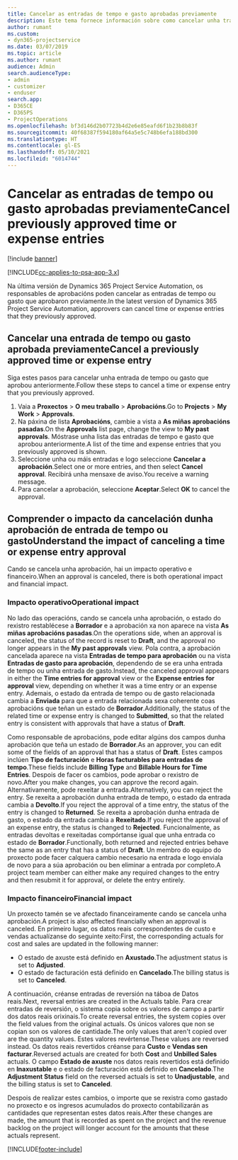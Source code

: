 ```yaml
---
title: Cancelar as entradas de tempo e gasto aprobadas previamente
description: Este tema fornece información sobre como cancelar unha transacción de tempo e gasto de proxecto aprobada.
author: rumant
ms.custom:
- dyn365-projectservice
ms.date: 03/07/2019
ms.topic: article
ms.author: rumant
audience: Admin
search.audienceType:
- admin
- customizer
- enduser
search.app:
- D365CE
- D365PS
- ProjectOperations
ms.openlocfilehash: bf3d146d2b07723b4d2e6e85eafd6f1b23b8b83f
ms.sourcegitcommit: 40f68387f594180af64a5e5c748b6efa188bd300
ms.translationtype: HT
ms.contentlocale: gl-ES
ms.lasthandoff: 05/10/2021
ms.locfileid: "6014744"
---
```

# <a name="cancel-previously-approved-time-or-expense-entries"></a><span data-ttu-id="05b29-103">Cancelar as entradas de tempo ou gasto aprobadas previamente</span><span class="sxs-lookup"><span data-stu-id="05b29-103">Cancel previously approved time or expense entries</span></span>

[!include [banner](../includes/psa-now-project-operations.md)]

[!INCLUDE[cc-applies-to-psa-app-3.x](../includes/cc-applies-to-psa-app-3x.md)]

<span data-ttu-id="05b29-104">Na última versión de Dynamics 365 Project Service Automation, os responsables de aprobacións poden cancelar as entradas de tempo ou gasto que aprobaron previamente.</span><span class="sxs-lookup"><span data-stu-id="05b29-104">In the latest version of Dynamics 365 Project Service Automation, approvers can cancel time or expense entries that they previously approved.</span></span>

## <a name="cancel-a-previously-approved-time-or-expense-entry"></a><span data-ttu-id="05b29-105">Cancelar una entrada de tempo ou gasto aprobada previamente</span><span class="sxs-lookup"><span data-stu-id="05b29-105">Cancel a previously approved time or expense entry</span></span>

<span data-ttu-id="05b29-106">Siga estes pasos para cancelar unha entrada de tempo ou gasto que aprobou anteriormente.</span><span class="sxs-lookup"><span data-stu-id="05b29-106">Follow these steps to cancel a time or expense entry that you previously approved.</span></span>

1. <span data-ttu-id="05b29-107">Vaia a **Proxectos** \> **O meu traballo** \> **Aprobacións**.</span><span class="sxs-lookup"><span data-stu-id="05b29-107">Go to **Projects** \> **My Work** \> **Approvals**.</span></span>
2. <span data-ttu-id="05b29-108">Na páxina de lista **Aprobacións**, cambie a vista a **As miñas aprobacións pasadas**.</span><span class="sxs-lookup"><span data-stu-id="05b29-108">On the **Approvals** list page, change the view to **My past approvals**.</span></span> <span data-ttu-id="05b29-109">Móstrase unha lista das entradas de tempo e gasto que aprobou anteriormente.</span><span class="sxs-lookup"><span data-stu-id="05b29-109">A list of the time and expense entries that you previously approved is shown.</span></span>
3. <span data-ttu-id="05b29-110">Seleccione unha ou máis entradas e logo seleccione **Cancelar a aprobación**.</span><span class="sxs-lookup"><span data-stu-id="05b29-110">Select one or more entries, and then select **Cancel approval**.</span></span> <span data-ttu-id="05b29-111">Recibirá unha mensaxe de aviso.</span><span class="sxs-lookup"><span data-stu-id="05b29-111">You receive a warning message.</span></span>
4. <span data-ttu-id="05b29-112">Para cancelar a aprobación, seleccione **Aceptar**.</span><span class="sxs-lookup"><span data-stu-id="05b29-112">Select **OK** to cancel the approval.</span></span>

## <a name="understand-the-impact-of-canceling-a-time-or-expense-entry-approval"></a><span data-ttu-id="05b29-113">Comprender o impacto da cancelación dunha aprobación de entrada de tempo ou gasto</span><span class="sxs-lookup"><span data-stu-id="05b29-113">Understand the impact of canceling a time or expense entry approval</span></span>

<span data-ttu-id="05b29-114">Cando se cancela unha aprobación, hai un impacto operativo e financeiro.</span><span class="sxs-lookup"><span data-stu-id="05b29-114">When an approval is canceled, there is both operational impact and financial impact.</span></span>

### <a name="operational-impact"></a><span data-ttu-id="05b29-115">Impacto operativo</span><span class="sxs-lookup"><span data-stu-id="05b29-115">Operational impact</span></span>

<span data-ttu-id="05b29-116">No lado das operacións, cando se cancela unha aprobación, o estado do rexistro restablécese a **Borrador** e a aprobación xa non aparece na vista **As miñas aprobacións pasadas**.</span><span class="sxs-lookup"><span data-stu-id="05b29-116">On the operations side, when an approval is canceled, the status of the record is reset to **Draft**, and the approval no longer appears in the **My past approvals** view.</span></span> <span data-ttu-id="05b29-117">Pola contra, a aprobación cancelada aparece na vista **Entradas de tempo para aprobación** ou na vista **Entradas de gasto para aprobación**, dependendo de se era unha entrada de tempo ou unha entrada de gasto.</span><span class="sxs-lookup"><span data-stu-id="05b29-117">Instead, the canceled approval appears in either the **Time entries for approval** view or the **Expense entries for approval** view, depending on whether it was a time entry or an expense entry.</span></span> <span data-ttu-id="05b29-118">Ademais, o estado da entrada de tempo ou de gasto relacionada cambia a **Enviada** para que a entrada relacionada sexa coherente coas aprobacións que teñan un estado de **Borrador**.</span><span class="sxs-lookup"><span data-stu-id="05b29-118">Additionally, the status of the related time or expense entry is changed to **Submitted**, so that the related entry is consistent with approvals that have a status of **Draft**.</span></span>

<span data-ttu-id="05b29-119">Como responsable de aprobacións, pode editar algúns dos campos dunha aprobación que teña un estado de **Borrador**.</span><span class="sxs-lookup"><span data-stu-id="05b29-119">As an approver, you can edit some of the fields of an approval that has a status of **Draft**.</span></span> <span data-ttu-id="05b29-120">Estes campos inclúen **Tipo de facturación** e **Horas facturables para entradas de tempo**.</span><span class="sxs-lookup"><span data-stu-id="05b29-120">These fields include **Billing Type** and **Billable Hours for Time Entries**.</span></span> <span data-ttu-id="05b29-121">Despois de facer os cambios, pode aprobar o rexistro de novo.</span><span class="sxs-lookup"><span data-stu-id="05b29-121">After you make changes, you can approve the record again.</span></span> <span data-ttu-id="05b29-122">Alternativamente, pode rexeitar a entrada.</span><span class="sxs-lookup"><span data-stu-id="05b29-122">Alternatively, you can reject the entry.</span></span> <span data-ttu-id="05b29-123">Se rexeita a aprobación dunha entrada de tempo, o estado da entrada cambia a **Devolto**.</span><span class="sxs-lookup"><span data-stu-id="05b29-123">If you reject the approval of a time entry, the status of the entry is changed to **Returned**.</span></span> <span data-ttu-id="05b29-124">Se rexeita a aprobación dunha entrada de gasto, o estado da entrada cambia a **Rexeitado**.</span><span class="sxs-lookup"><span data-stu-id="05b29-124">If you reject the approval of an expense entry, the status is changed to **Rejected**.</span></span> <span data-ttu-id="05b29-125">Funcionalmente, as entradas devoltas e rexeitadas compórtanse igual que unha entrada co estado de **Borrador**.</span><span class="sxs-lookup"><span data-stu-id="05b29-125">Functionally, both returned and rejected entries behave the same as an entry that has a status of **Draft**.</span></span> <span data-ttu-id="05b29-126">Un membro do equipo do proxecto pode facer calquera cambio necesario na entrada e logo enviala de novo para a súa aprobación ou ben eliminar a entrada por completo.</span><span class="sxs-lookup"><span data-stu-id="05b29-126">A project team member can either make any required changes to the entry and then resubmit it for approval, or delete the entry entirely.</span></span>

### <a name="financial-impact"></a><span data-ttu-id="05b29-127">Impacto financeiro</span><span class="sxs-lookup"><span data-stu-id="05b29-127">Financial impact</span></span>

<span data-ttu-id="05b29-128">Un proxecto tamén se ve afectado financeiramente cando se cancela unha aprobación.</span><span class="sxs-lookup"><span data-stu-id="05b29-128">A project is also affected financially when an approval is canceled.</span></span> <span data-ttu-id="05b29-129">En primeiro lugar, os datos reais correspondentes de custo e vendas actualízanse do seguinte xeito:</span><span class="sxs-lookup"><span data-stu-id="05b29-129">First, the corresponding actuals for cost and sales are updated in the following manner:</span></span>

- <span data-ttu-id="05b29-130">O estado de axuste está definido en **Axustado**.</span><span class="sxs-lookup"><span data-stu-id="05b29-130">The adjustment status is set to **Adjusted**.</span></span>
- <span data-ttu-id="05b29-131">O estado de facturación está definido en **Cancelado**.</span><span class="sxs-lookup"><span data-stu-id="05b29-131">The billing status is set to **Canceled**.</span></span>

<span data-ttu-id="05b29-132">A continuación, créanse entradas de reversión na táboa de Datos reais.</span><span class="sxs-lookup"><span data-stu-id="05b29-132">Next, reversal entries are created in the Actuals table.</span></span> <span data-ttu-id="05b29-133">Para crear entradas de reversión, o sistema copia sobre os valores de campo a partir dos datos reais orixinais.</span><span class="sxs-lookup"><span data-stu-id="05b29-133">To create reversal entries, the system copies over the field values from the original actuals.</span></span> <span data-ttu-id="05b29-134">Os únicos valores que non se copian son os valores de cantidade.</span><span class="sxs-lookup"><span data-stu-id="05b29-134">The only values that aren't copied over are the quantity values.</span></span> <span data-ttu-id="05b29-135">Estes valores revértense.</span><span class="sxs-lookup"><span data-stu-id="05b29-135">These values are reversed instead.</span></span> <span data-ttu-id="05b29-136">Os datos reais revertidos créanse para **Custo** e **Vendas sen facturar**.</span><span class="sxs-lookup"><span data-stu-id="05b29-136">Reversed actuals are created for both **Cost** and **Unbilled Sales** actuals.</span></span> <span data-ttu-id="05b29-137">O campo **Estado de axuste** nos datos reais revertidos está definido en **Inaxustable** e o estado de facturación está definido en **Cancelado**.</span><span class="sxs-lookup"><span data-stu-id="05b29-137">The **Adjustment Status** field on the reversed actuals is set to **Unadjustable**, and the billing status is set to **Canceled**.</span></span>

<span data-ttu-id="05b29-138">Despois de realizar estes cambios, o importe que se rexistra como gastado no proxecto e os ingresos acumulados do proxecto contabilizarán as cantidades que representan estes datos reais.</span><span class="sxs-lookup"><span data-stu-id="05b29-138">After these changes are made, the amount that is recorded as spent on the project and the revenue backlog on the project will longer account for the amounts that these actuals represent.</span></span>


[!INCLUDE[footer-include](../includes/footer-banner.md)]
